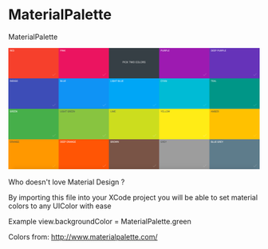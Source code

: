 # MaterialPalette
MaterialPalette

![alt tag](https://github.com/omaralbeik/MaterialPalette/blob/master/MaterialPaletteColors.png?raw=true)

Who doesn't love Material Design ?

By importing this file into your XCode project you will be able to set material colors to any UIColor with ease

Example view.backgroundColor = MaterialPalette.green

Colors from:
http://www.materialpalette.com/
